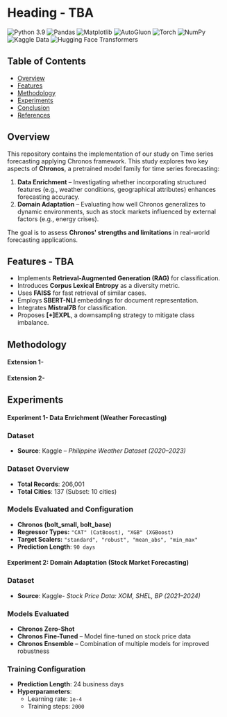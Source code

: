 # Heading - TBA
![Python 3.9](https://img.shields.io/badge/python-3.9-blue.svg)
![Pandas](https://img.shields.io/badge/pandas-1.3.3-blue.svg)
![Matplotlib](https://img.shields.io/badge/matplotlib-3.4.3-blue.svg)
![AutoGluon](https://img.shields.io/badge/AutoGluon-0.4.0-blue.svg)  <!-- You may need to adjust the version -->
![Torch](https://img.shields.io/badge/torch-1.11.0-orange.svg)
![NumPy](https://img.shields.io/badge/NumPy-1.21.0-blue.svg)
![Kaggle Data](https://img.shields.io/badge/Kaggle-Datasets-blue.svg)
![Hugging Face Transformers](https://img.shields.io/badge/Hugging%20Face-Transformers-yellowgreen.svg)


## Table of Contents  
- [Overview](#overview)  
- [Features](#features)  
- [Methodology](#methodology)  
- [Experiments](#experiments)   
- [Conclusion](#conclusion)   
- [References](#references)  
## Overview
This repository contains the implementation of our study on Time series forecasting applying Chronos  framework. 
This study explores two key aspects of **Chronos**, a pretrained model family for time series forecasting:

1. **Data Enrichment** – Investigating whether incorporating structured features (e.g., weather conditions, geographical attributes) enhances forecasting accuracy.  
2. **Domain Adaptation** – Evaluating how well Chronos generalizes to dynamic environments, such as stock markets influenced by external factors (e.g., energy crises).  

The goal is to assess **Chronos' strengths and limitations** in real-world forecasting applications.

## Features - TBA
- Implements **Retrieval-Augmented Generation (RAG)** for classification.
- Introduces **Corpus Lexical Entropy** as a diversity metric.
- Uses **FAISS** for fast retrieval of similar cases.
- Employs **SBERT-NLI** embeddings for document representation.
- Integrates **Mistral7B** for classification.
- Proposes **[+]EXPL**, a downsampling strategy to mitigate class imbalance. 


## Methodology

#### Extension 1-
#### Extension 2-

## Experiments

#### Experiment 1- Data Enrichment (Weather Forecasting)

### Dataset  
- **Source**: Kaggle – *Philippine Weather Dataset (2020–2023)*
  
### Dataset Overview  
- **Total Records**: 206,001  
- **Total Cities**: 137 (Subset: 10 cities)  

### Models Evaluated  and Configuration
- **Chronos (bolt_small, bolt_base)**
- **Regressor Types:** `"CAT" (CatBoost), "XGB" (XGBoost)`
- **Target Scalers:** `"standard", "robust", "mean_abs", "min_max"`
- **Prediction Length**: `90 days`


#### Experiment 2: Domain Adaptation (Stock Market Forecasting)

### Dataset  
- **Source**: Kaggle- *Stock Price Data: XOM, SHEL, BP (2021–2024)*

### Models Evaluated  
- **Chronos Zero-Shot**  
- **Chronos Fine-Tuned** – Model fine-tuned on stock price data  
- **Chronos Ensemble** – Combination of multiple models for improved robustness  

### Training Configuration  
- **Prediction Length**: 24 business days  
- **Hyperparameters**:  
  - Learning rate: `1e-4`  
  - Training steps: `2000`  

